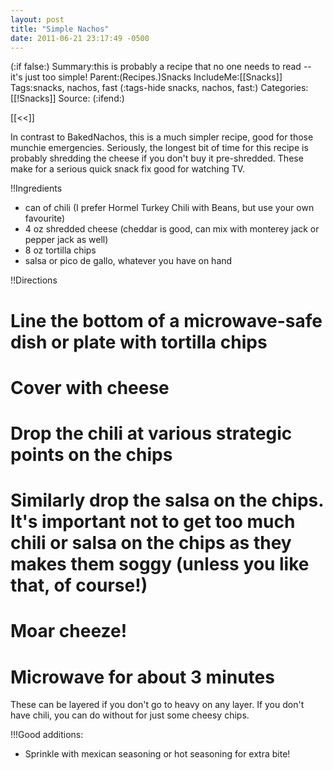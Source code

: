 ```yaml
---
layout: post
title: "Simple Nachos"
date: 2011-06-21 23:17:49 -0500
---
```

(:if false:)
Summary:this is probably a recipe that no one needs to read -- it's just too simple!
Parent:(Recipes.)Snacks
IncludeMe:[[Snacks]]
Tags:snacks, nachos, fast
(:tags-hide snacks, nachos, fast:)
Categories:[[!Snacks]]
Source:
(:ifend:)

[[<<]]


In contrast to BakedNachos, this is a much simpler recipe, good for those munchie emergencies. Seriously, the longest bit of time for this recipe is probably shredding the cheese if you don't buy it pre-shredded. These make for a serious quick snack fix good for watching TV.

!!Ingredients

* can of chili (I prefer Hormel Turkey Chili with Beans, but use your own favourite)
* 4 oz shredded cheese (cheddar is good, can mix with monterey jack or pepper jack as well)
* 8 oz tortilla chips
* salsa or pico de gallo, whatever you have on hand

!!Directions
# Line the bottom of a microwave-safe dish or plate with tortilla chips
# Cover with cheese
# Drop the chili at various strategic points on the chips
# Similarly drop the salsa on the chips. It's important not to get too much chili or salsa on the chips as they makes them soggy (unless you like that, of course!)
# Moar cheeze!
# Microwave for about 3 minutes

These can be layered if you don't go to heavy on any layer. If you don't have chili, you can do without for just some cheesy chips.

!!!Good additions:
* Sprinkle with mexican seasoning or hot seasoning for extra bite!




